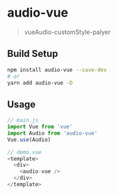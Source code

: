 # audio-vue

> vueAudio-customStyle-palyer

## Build Setup

``` bash
npm install audio-vue --save-dev
# or
yarn add audio-vue -D

```
## Usage

```js
// main.js
import Vue from 'vue'
import Audio from 'audio-vue'
Vue.use(Audio)

// demo.vue
<template>
  <div>
    <audio-vue />
  </div>
</template>
```
